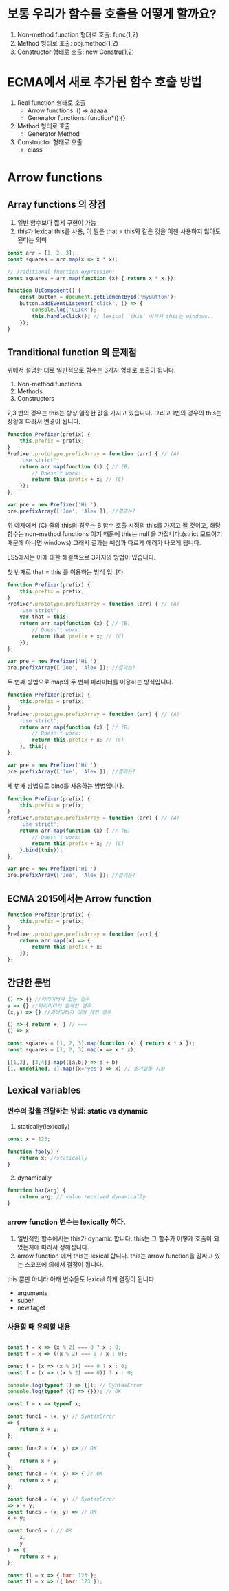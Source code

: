 # 보통 우리가 함수를 호출을 어떻게 할까요?

1. Non-method function 형태로 호출: func(1,2)
2. Method 형태로 호출: obj.method(1,2)
3. Constructor 형태로 호출: new Constru(1,2)

# ECMA에서 새로 추가된 함수 호출 방법

1. Real function 형태로 호출
   * Arrow functions: () => aaaaa
   * Generator functions: function*() {}
2. Method 형태로 호출
   * Generator Method
3. Constructor 형태로 호출
   * class

# Arrow functions

## Array functions 의 장점

1. 일반 함수보다 짧게 구현이 가능
2. this가 lexical this를 사용, 이 말은 that = this와 같은 것을 이젠 사용하지 않아도 된다는 의미

```javascript
const arr = [1, 2, 3];
const squares = arr.map(x => x * x);

// Traditional function expression:
const squares = arr.map(function (x) { return x * x });

function UiComponent() {
    const button = document.getElementById('myButton');
    button.addEventListener('click', () => {
        console.log('CLICK');
        this.handleClick(); // lexical `this` 여기서 this는 windows..
    });
}
```
## Tranditional function 의 문제점

위에서 설명한 대로 일반적으로 함수는 3가지 형태로 호출이 됩니다.

1. Non-method functions
2. Methods
3. Constructors

2,3 번의 경우는 this는 항상 일정한 값을 가지고 있습니다. 그리고 1번의 경우의 this는 상황에 따라서 변경이 됩니다.

```javascript
function Prefixer(prefix) {
    this.prefix = prefix;
}
Prefixer.prototype.prefixArray = function (arr) { // (A)
    'use strict';
    return arr.map(function (x) { // (B)
        // Doesn’t work:
        return this.prefix + x; // (C)
    });
};

var pre = new Prefixer('Hi ');
pre.prefixArray(['Joe', 'Alex']); //결과는?
```

위 예제에서 (C) 줄의 this의 경우는 B 함수 호출 시점의 this를 가지고 될 것이고, 해당 함수는 non-method functions 이기 때문에 this는 null 을 가집니다.(strict 모드이기 때문에 아니면 windows) 그래서 결과는 예상과 다르게 에러가 나오게 됩니다.

ES5에서는 이에 대한 해결책으로 3가지의 방법이 있습니다.

첫 번째로 that = this 를 이용하는 방식 입니다.
```javascript
function Prefixer(prefix) {
    this.prefix = prefix;
}
Prefixer.prototype.prefixArray = function (arr) { // (A)
    'use strict';
    var that = this;
    return arr.map(function (x) { // (B)
        // Doesn’t work:
        return that.prefix + x; // (C)
    });
};

var pre = new Prefixer('Hi ');
pre.prefixArray(['Joe', 'Alex']); //결과는?
```

두 번째 방법으로 map의 두 번째 파라미터를 이용하는 방식입니다.

```javascript
function Prefixer(prefix) {
    this.prefix = prefix;
}
Prefixer.prototype.prefixArray = function (arr) { // (A)
    'use strict';
    return arr.map(function (x) { // (B)
        // Doesn’t work:
        return this.prefix + x; // (C)
    }, this);
};

var pre = new Prefixer('Hi ');
pre.prefixArray(['Joe', 'Alex']); //결과는?
```

세 번째 방법으로 bind를 사용하는 방법입니다.

```javascript
function Prefixer(prefix) {
    this.prefix = prefix;
}
Prefixer.prototype.prefixArray = function (arr) { // (A)
    'use strict';
    return arr.map(function (x) { // (B)
        // Doesn’t work:
        return this.prefix + x; // (C)
    }.bind(this));
};

var pre = new Prefixer('Hi ');
pre.prefixArray(['Joe', 'Alex']); //결과는?
```

## ECMA 2015에서는 Arrow function

```javascript
function Prefixer(prefix) {
    this.prefix = prefix;
}
Prefixer.prototype.prefixArray = function (arr) {
    return arr.map((x) => {
        return this.prefix + x;
    });
};
```

## 간단한 문법

```javascript
() => {} //파라미터가 없는 경우
a => {} //파라미터가 한개인 경우
(x,y) => {} //파라미터가 여러 개인 경우

() => { return x; } // ===
() => x

const squares = [1, 2, 3].map(function (x) { return x * x });
const squares = [1, 2, 3].map(x => x * x);

[[1,2], [3,4]].map(([a,b]) => a + b)
[1, undefined, 3].map((x='yes') => x) // 초기값을 지정
```

## Lexical variables

### 변수의 값을 전달하는 방법: static vs dynamic

1. statically(lexically)
```javascript
const x = 123;

function foo(y) {
    return x; //statically
}
```

2. dynamically
```javascript
function bar(arg) {
    return arg; // value received dynamically
}
```

### arrow function 변수는 lexically 하다.

1. 일반적인 함수에서는 this가 dynamic 합니다. this는 그 함수가 어떻게 호출이 되었는지에 따라서 정해집니다.
2. arrow function 에서 this는 lexical 합니다. this는 arrow function을 감싸고 있는 스코프에 의해서 결정이 됩니다.

this 뿐만 아니라 아래 변수들도 lexical 하게 결정이 됩니다.

* arguments
* super
* new.taget

### 사용할 때 유의할 내용
```javascript

const f = x => (x % 2) === 0 ? x : 0;
const f = x => ((x % 2) === 0 ? x : 0);

const f = (x => (x % 2)) === 0 ? x : 0;
const f = (x => ((x % 2) === 0)) ? x : 0;

console.log(typeof () => {}); // SyntaxError
console.log(typeof (() => {})); // OK

const f = x => typeof x;

const func1 = (x, y) // SyntaxError
=> {
    return x + y;
};

const func2 = (x, y) => // OK
{
    return x + y;
};
const func3 = (x, y) => { // OK
    return x + y;
};

const func4 = (x, y) // SyntaxError
=> x + y;
const func5 = (x, y) => // OK
x + y;

const func6 = ( // OK
    x,
    y
) => {
    return x + y;
};

const f1 = x => { bar: 123 }; 
const f1 = x => ({ bar: 123 }); 
```








